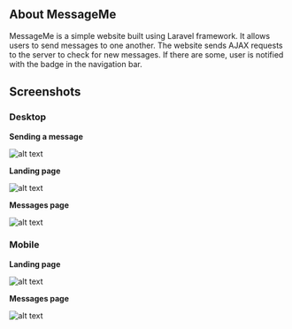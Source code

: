 ## About MessageMe

MessageMe is a simple website built using Laravel framework. It allows users to send messages to one another. The website sends AJAX requests to the server to check for new messages. If there are some, user is notified with the badge in the navigation bar.

## Screenshots
### Desktop
<strong>Sending a message</strong>

![alt text](http://shrani.si/f/2L/cl/1qlVyFHi/message.gif)

<strong>Landing page</strong>

![alt text](http://shrani.si/f/1R/EO/1mpxwh5g/1.jpg)

<strong>Messages page</strong>

![alt text](http://shrani.si/f/20/7S/2AsHKPzh/2.jpg)

### Mobile
<strong>Landing page</strong>

![alt text](http://shrani.si/f/12/gN/4m7o3bIg/photo-12-05-2018-14-26-2.png)

<strong>Messages page</strong>

![alt text](http://shrani.si/f/3/eu/CZ4ADlp/photo-12-05-2018-14-26-3.png)
